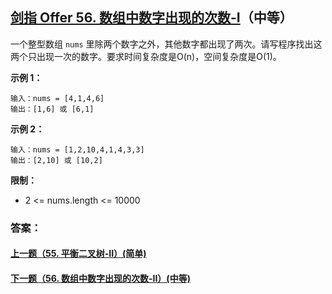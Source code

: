 ## [剑指 Offer 56. 数组中数字出现的次数-I](https://leetcode-cn.com/problems/shu-zu-zhong-shu-zi-chu-xian-de-ci-shu-lcof/)（中等）

一个整型数组 `nums` 里除两个数字之外，其他数字都出现了两次。请写程序找出这两个只出现一次的数字。要求时间复杂度是O(n)，空间复杂度是O(1)。



**示例 1：**

```
输入：nums = [4,1,4,6]
输出：[1,6] 或 [6,1]
```

**示例 2：**

```
输入：nums = [1,2,10,4,1,4,3,3]
输出：[2,10] 或 [10,2]
```



**限制：**

- 2 <= nums.length <= 10000



### 答案：



#### [上一题（55. 平衡二叉树-II）(简单)](https://github.com/sdwwld/leetCode/blob/master/src/main/java/com/wld/java/offer/剑指Offer55-II.md)

#### [下一题（56. 数组中数字出现的次数-II）(中等)](https://github.com/sdwwld/leetCode/blob/master/src/main/java/com/wld/java/offer/剑指Offer56-II.md)